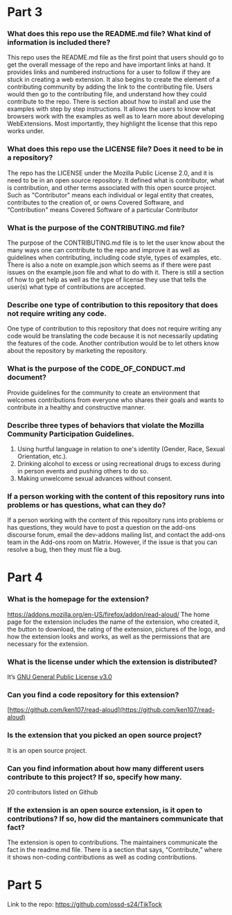 # Part 3 

### What does this repo use the README.md file? What kind of information is included there?

This repo uses the README.md file as the first point that users should go to get the overall message of the repo and have important links at hand. It provides links and numbered instructions for a user to follow if they are stuck in creating a web extension. It also begins to create the element of a contributing community by adding the link to the contributing file. Users would then go to the contributing file, and understand how they could contribute to the repo. There is section about how to install and use the examples with step by step instructions. It allows the users to know what browsers work with the examples as well as to learn more about developing WebExtensions. Most importantly, they highlight the license that this repo works under. 

### What does this repo use the LICENSE file? Does it need to be in a repository?

The repo has the ​​LICENSE under the Mozilla Public License 2.0, and it is need to be in an open source repository. It defined what is contributor, what is contribution, and other terms associated with this open source project. Such as "Contributor" means each individual or legal entity that creates, contributes to the creation of, or owns Covered Software, and “Contribution" means Covered Software of a particular Contributor

### What is the purpose of the CONTRIBUTING.md file?

The purpose of the CONTRIBUTING.md file is to let the user know about the many ways one can contribute to the repo and improve it as well as guidelines when contributing, including code style, types of examples, etc. There is also a note on example.json which seems as if there were past issues on the example.json file and what to do with it. There is still a section of how to get help as well as the type of license they use that tells the user(s) what type of contributions are accepted. 

### Describe one type of contribution to this repository that does not require writing any code.

One type of contribution to this repository that does not require writing any code would be translating the code because it is not necessarily updating the features of the code. Another contribution would be to let others know about the repository by marketing the repository. 

### What is the purpose of the CODE_OF_CONDUCT.md document?

Provide guidelines for the community to create an environment that welcomes contributions from everyone who shares their goals and wants to contribute in a healthy and constructive manner.

### Describe three types of behaviors that violate the Mozilla Community Participation Guidelines.
1. Using hurtful language in relation to one's identity (Gender, Race, Sexual Orientation, etc.).
2. Drinking alcohol to excess or using recreational drugs to excess during in person events and pushing others to do so.
3. Making unwelcome sexual advances without consent.

### If a person working with the content of this repository runs into problems or has questions, what can they do?

If a person working with the content of this repository runs into problems or has questions, they would have to post a question on the add-ons discourse forum, email the dev-addons mailing list, and contact the add-ons team in the Add-ons room on Matrix.  However, if the issue is that you can resolve a bug, then they must file a bug.

# Part 4
### What is the homepage for the extension?
https://addons.mozilla.org/en-US/firefox/addon/read-aloud/
The home page for the extension includes the name of the extension, who created it, the button to download, the rating of the extension, pictures of the logo, and how the extension looks and works,  as well as the permissions that are necessary for the extension. 

### What is the license under which the extension is distributed?
It’s [GNU General Public License v3.0](https://www.gnu.org/licenses/gpl-3.0.html)

### Can you find a code repository for this extension?
[https://github.com/ken107/read-aloud](https://github.com/ken107/read-aloud)

### Is the extension that you picked an open source project?
It is an open source project. 

### Can you find information about how many different users contribute to this project? If so, specify how many.
20 contributors listed on Github

### If the extension is an open source extension, is it open to contributions? If so, how did the mantainers communicate that fact?
The extension is open to contributions. The maintainers communicate the fact in the readme.md file. There is a section that says, “Contribute,” where it shows non-coding contributions as well as coding contributions.

# Part 5
Link to the repo: https://github.com/ossd-s24/TikTock
